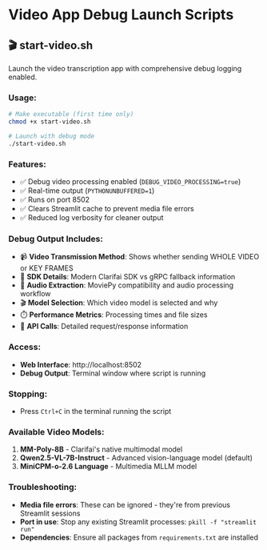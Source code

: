 # Video App Debug Launch Scripts

## 🎬 start-video.sh

Launch the video transcription app with comprehensive debug logging enabled.

### Usage:
```bash
# Make executable (first time only)
chmod +x start-video.sh

# Launch with debug mode
./start-video.sh
```

### Features:
- ✅ Debug video processing enabled (`DEBUG_VIDEO_PROCESSING=true`)
- ✅ Real-time output (`PYTHONUNBUFFERED=1`) 
- ✅ Runs on port 8502
- ✅ Clears Streamlit cache to prevent media file errors
- ✅ Reduced log verbosity for cleaner output

### Debug Output Includes:
- 📹 **Video Transmission Method**: Shows whether sending WHOLE VIDEO or KEY FRAMES
- 🔧 **SDK Details**: Modern Clarifai SDK vs gRPC fallback information
- 🎵 **Audio Extraction**: MoviePy compatibility and audio processing workflow
- 🎬 **Model Selection**: Which video model is selected and why
- ⏱️ **Performance Metrics**: Processing times and file sizes
- 🔄 **API Calls**: Detailed request/response information

### Access:
- **Web Interface**: http://localhost:8502
- **Debug Output**: Terminal window where script is running

### Stopping:
- Press `Ctrl+C` in the terminal running the script

### Available Video Models:
1. **MM-Poly-8B** - Clarifai's native multimodal model
2. **Qwen2.5-VL-7B-Instruct** - Advanced vision-language model (default)
3. **MiniCPM-o-2.6 Language** - Multimedia MLLM model

### Troubleshooting:
- **Media file errors**: These can be ignored - they're from previous Streamlit sessions
- **Port in use**: Stop any existing Streamlit processes: `pkill -f "streamlit run"`
- **Dependencies**: Ensure all packages from `requirements.txt` are installed